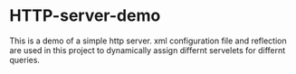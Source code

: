 # HTTP-server-demo
This is a demo of a simple http server. xml configuration file and reflection are used in this project to dynamically assign differnt servelets for differnt queries.
